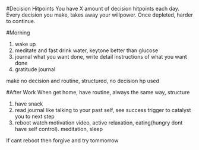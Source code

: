 #Decision Hitpoints
You have X amount of decision hitpoints each day. Every decision you make, takes away your willpower.
Once depleted, harder to continue.

#Morning
1. wake up
2. meditate and fast drink water, keytone better than glucose
3. journal what you want done, write detail instructions of what you want done
4. gratitude journal

make no decision and routine, structured, no decision hp used

#After Work
When get home, have routine, always the same way, structure

1. have snack
2. read journal like talking to your past self, see success trigger to catalyst you to next step
3. reboot watch motivation video, active relaxation, eating(hungry dont have self control). meditation, sleep


If cant reboot then forgive and try tommorrow
